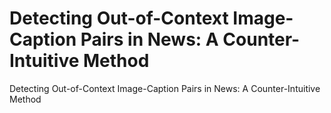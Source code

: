 # Detecting Out-of-Context Image-Caption Pairs in News: A Counter-Intuitive Method
Detecting Out-of-Context Image-Caption Pairs in News: A Counter-Intuitive Method
